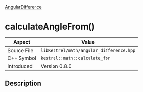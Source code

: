 [AngularDifference](index)
# calculateAngleFrom()
| Aspect | Value |
| --- | --- |
| Source File | `libKestrel/math/angular_difference.hpp` |
| C++ Symbol | `kestrel::math::calculate_for` |
| Introduced | Version 0.8.0 |
## Description


